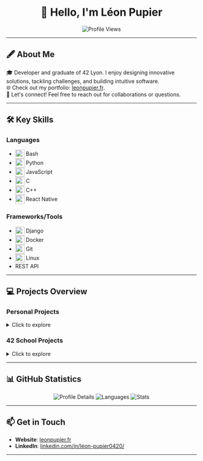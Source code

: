 <h1 align="center">👋 Hello, I'm Léon Pupier</h1>

<p align="center">
   <img src="https://komarev.com/ghpvc/?username=LeonPupier&label=Profile%20views&color=blue&style=flat" alt="Profile Views" />
</p>

---

## 🖋️ **About Me**

🎓 Developer and graduate of 42 Lyon. I enjoy designing innovative solutions, tackling challenges, and building intuitive software.  
🌐 Check out my portfolio: [leonpupier.fr](https://leonpupier.fr).  
💬 Let's connect! Feel free to reach out for collaborations or questions.

---

## 🛠️ **Key Skills**

### **Languages**
- <img src="https://cdn.jsdelivr.net/gh/devicons/devicon/icons/bash/bash-original.svg" width="24" height="24" align="center"/> Bash
- <img src="https://cdn.jsdelivr.net/gh/devicons/devicon/icons/python/python-original.svg" width="24" height="24" align="center"/> Python
- <img src="https://cdn.jsdelivr.net/gh/devicons/devicon/icons/javascript/javascript-original.svg" width="24" height="24" align="center"/> JavaScript
- <img src="https://cdn.jsdelivr.net/gh/devicons/devicon/icons/c/c-original.svg" width="24" height="24" align="center"/> C
- <img src="https://cdn.jsdelivr.net/gh/devicons/devicon/icons/cplusplus/cplusplus-original.svg" width="24" height="24" align="center"/> C++
- <img src="https://cdn.jsdelivr.net/gh/devicons/devicon/icons/react/react-original-wordmark.svg" width="24" height="24" align="center"/> React Native

### **Frameworks/Tools**
- <img src="https://cdn.jsdelivr.net/gh/devicons/devicon/icons/django/django-plain.svg" width="24" height="24" align="center"/> Django
- <img src="https://cdn.jsdelivr.net/gh/devicons/devicon/icons/docker/docker-original.svg" width="24" height="24" align="center"/> Docker
- <img src="https://cdn.jsdelivr.net/gh/devicons/devicon/icons/git/git-original.svg" width="24" height="24" align="center"/> Git
- <img src="https://cdn.jsdelivr.net/gh/devicons/devicon/icons/linux/linux-original.svg" width="24" height="24" align="center"/> Linux
- REST API


---

## 💻 **Projects Overview**

### **Personal Projects**
<details>
<summary>Click to explore</summary>

| Project | Description | Tech Stack |
|---------|-------------|------------|
| [**Mensible**](https://github.com/LeonPupier/Mensible) | Software to download videos & music from a YouTube/Spotify URL. | Python |
| [**Reminder**](https://github.com/LeonPupier/Reminder) | Broadcasts text-to-speech messages over the network. | Python, JavaScript, HTML, CSS |
| [**GameEngine**](https://github.com/LeonPupier/GameEngine) | A custom 2D game engine. | Python |
| [**Maze-Solving**](https://github.com/LeonPupier/Maze-solving) | Algorithms to generate & solve complex mazes. | Python |
| [**VisualMouse**](https://github.com/LeonPupier/VisualMouse) | Hands-free mouse using computer vision. | Python |

</details>

### **42 School Projects**
<details>
<summary>Click to explore</summary>

| Order | Project | Description | Tech Stack |
|---|---------|-------------|------------|
| 0 | [**Libft**](https://github.com/LeonPupier/Libft) | Custom C library implementing basic functionalities. | C |
| 1 | [**Born-To-Be-Root**](https://github.com/LeonPupier/b2br-commands) | Linux system administration basics. | Bash |
| 2 | [**Ft_Printf**](https://github.com/LeonPupier/ft_printf) | Re-implementation of `printf`. | C |
| 3 | [**Get-Next-Line**](https://github.com/LeonPupier/Get-Next-Line) | Read from files line by line. | C |
| 4 | [**FdF**](https://github.com/LeonPupier/FdF) | 3D wireframe modeling project. | C |
| 5 | [**Minitalk**](https://github.com/LeonPupier/Minitalk) | Client-server communication. | C |
| 6 | [**Push_Swap**](https://github.com/LeonPupier/Push_swap) | Sorting algorithm visualizer. | C |
| 7 | [**Philosophers**](https://github.com/LeonPupier/Philosophers) | Multithreading challenge. | C |
| 8 | [**Minishell**](https://github.com/LeonPupier/Minishell) | Bash-like shell interpreter. | C |
| 9 | [**Cub3D**](https://github.com/aLeuleu/cub3d) | First-person 3D game. | C |
| 10 | [**CPP Modules**](https://github.com/LeonPupier/CppModules) | C++ learning path. | C++ |
| 11 | [**IRC**](https://github.com/eliaszanotti/irc) | Internet Relay Chat application. | C++ |
| 12 | [**Inception**](https://github.com/LeonPupier/Inception) | Dockerized system architecture. | Docker |
| 13 | [**Transcendence**](https://github.com/Thib1708/transcendence) | Full-stack web app combining fun and tech. | Python, Django, JavaScript, HTML, CSS |

</details>

---

## 📊 **GitHub Statistics**

<p align="center">
   <img src="http://github-profile-summary-cards.vercel.app/api/cards/profile-details?username=LeonPupier&theme=github_dark" alt="Profile Details" />
   <img src="http://github-profile-summary-cards.vercel.app/api/cards/repos-per-language?username=LeonPupier&theme=github_dark" alt="Languages" />
   <img src="http://github-profile-summary-cards.vercel.app/api/cards/stats?username=LeonPupier&theme=github_dark" alt="Stats" />
</p>

---

## 📫 **Get in Touch**
- **Website**: [leonpupier.fr](https://leonpupier.fr)  
- **LinkedIn**: [linkedin.com/in/léon-pupier0420/](https://www.linkedin.com/in/l%C3%A9on-pupier0420/)

---
